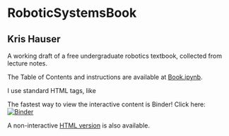 # RoboticSystemsBook
## Kris Hauser

A working draft of a free undergraduate robotics textbook, collected from lecture notes.

The Table of Contents and instructions are available at [Book.ipynb](Book.ipynb).


I use standard HTML tags, like

<!---The fastest way to view the interactive content is Binder! Click here: [![Binder](https://mybinder.org/badge_logo.svg)](https://mybinder.org/v2/gh/krishauser/RoboticSystemsBook-binder/main?urlpath=git-pull%3Frepo%3Dhttps%253A%252F%252Fgithub.com%252Fkrishauser%252FRoboticSystemsBook%26urlpath%3Dtree%252FRoboticSystemsBook%252FBook.ipynb%26branch%3Dmaster) 
-->

The fastest way to view the interactive content is Binder! Click here: [![Binder](https://mybinder.org/badge_logo.svg)](https://mybinder.org/v2/gh/abdulbaasitt/RoboticSystemsBook-binder/main?urlpath=git-pull%3Frepo%3Dhttps%253A%252F%252Fgithub.com%252Fkrishauser%252FRoboticSystemsBook%26urlpath%3Dtree%252FRoboticSystemsBook%252FBook.ipynb%26branch%3Dmaster)

A non-interactive [HTML version](https://motion.cs.illinois.edu/RoboticSystems/) is also available.

